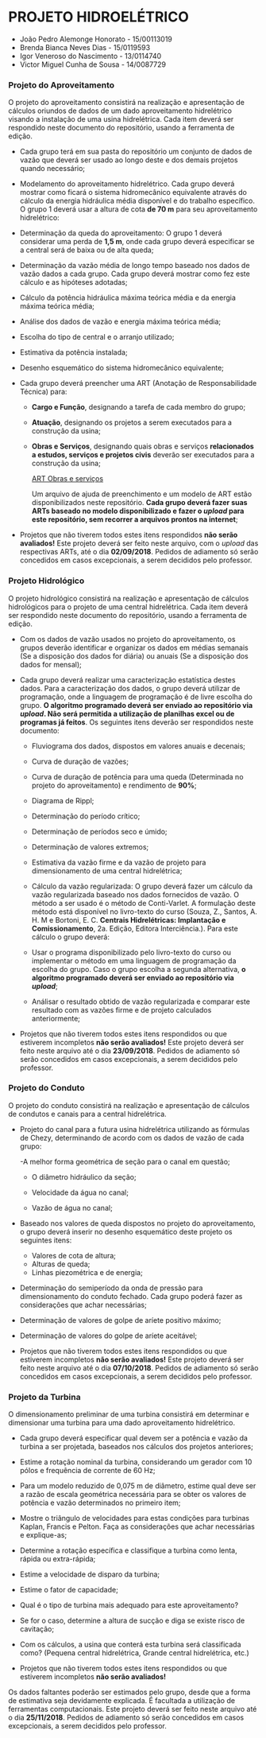 # PROJETO HIDROELÉTRICO

  - João Pedro Alemonge Honorato - 15/00113019
  - Brenda Bianca Neves Dias - 15/0119593
  - Igor Veneroso do Nascimento - 13/0114740
  - Victor Miguel Cunha de Sousa - 14/0087729

### Projeto do Aproveitamento

O projeto do aproveitamento consistirá na realização e apresentação de cálculos oriundos de dados de um dado aproveitamento hidrelétrico visando a instalação de uma usina hidrelétrica. Cada item deverá ser respondido neste documento do repositório, usando a ferramenta de edição.

  - Cada grupo terá em sua pasta do repositório um conjunto de dados de vazão que deverá ser usado ao longo deste e dos demais projetos quando necessário;
  
  - Modelamento do aproveitamento hidrelétrico. Cada grupo deverá mostrar como ficará o sistema hidromecânico equivalente através do cálculo da energia hidráulica média disponível e do trabalho específico. O grupo 1 deverá usar a  altura de cota **de 70 m** para seu aproveitamento hidrelétrico:
       

  - Determinação da queda do aproveitamento: O grupo 1 deverá considerar uma perda de **1,5 m**, onde cada grupo deverá especificar se a central será de baixa ou de alta queda;
       
  - Determinação da vazão média de longo tempo baseado nos dados de vazão dados a cada grupo. Cada grupo deverá mostrar como fez este cálculo e as hipóteses adotadas;
  
  - Cálculo da potência hidráulica máxima teórica média e da energia máxima teórica média;
  
  - Análise dos dados de vazão e energia máxima teórica média;
  
  - Escolha do tipo de central e o arranjo utilizado;
  
  - Estimativa da potência instalada;
  
  - Desenho esquemático do sistema hidromecânico equivalente;
  
  - Cada grupo deverá preencher uma ART (Anotação de Responsabilidade Técnica) para:

    - **Cargo e Função**, designando a tarefa de cada membro do grupo;
    - **Atuação**, designando os projetos a serem executados para a construção da usina;
    - **Obras e Serviços**, designando quais obras e serviços **relacionados a estudos, serviços e projetos civis** deverão ser executados para a construção da usina;
    
      [ART Obras e serviços](https://github.com/igorveneroso/Sistemas-Hidroeletricos-FGA-UnB/blob/master/grupo_1/ART%20-%20Obras%20e%20Servi%C3%A7os.pdf)

        Um arquivo de ajuda de preenchimento e um modelo de ART estão disponibilizados neste repositório. **Cada grupo deverá fazer suas ARTs baseado no modelo disponibilizado e fazer o *upload* para este repositório, sem recorrer a arquivos prontos na internet**;
        
- Projetos que não tiverem todos estes itens respondidos **não serão avaliados!**
Este projeto deverá ser feito neste arquivo, com o *upload* das respectivas ARTs, até o dia **02/09/2018**. Pedidos de adiamento só serão concedidos em casos excepcionais, a serem decididos pelo professor.


### Projeto Hidrológico

O projeto hidrológico consistirá na realização e apresentação de cálculos hidrológicos para o projeto de uma central hidrelétrica. Cada item deverá ser respondido neste documento do repositório, usando a ferramenta de edição.


  - Com os dados de vazão usados no projeto do aproveitamento, os grupos deverão identificar e organizar os dados em médias semanais (Se a disposição dos dados for diária) ou anuais (Se a disposição dos dados for mensal);
  
  - Cada grupo deverá realizar uma caracterização estatística destes dados. Para a caracterização dos dados, o grupo deverá utilizar de programação, onde a linguagem de programação é de livre escolha do grupo. **O algoritmo programado deverá ser enviado ao repositório via *upload*. Não será permitida a utilização de planilhas excel ou de programas já feitos**. Os seguintes itens deverão ser respondidos neste documento:
  
       - Fluviograma dos dados, dispostos em valores anuais e decenais;
       
       - Curva de duração de vazões;
       
       - Curva de duração de potência para uma queda (Determinada no projeto do aproveitamento) e rendimento de **90%**;
       
       - Diagrama de Rippl;      
       
       - Determinação do período crítico;
        
       - Determinação de períodos seco e úmido;
        
       - Determinação de valores extremos;
        
       - Estimativa da vazão firme e da vazão de projeto para dimensionamento de uma central hidrelétrica;
        
      
       - Cálculo da vazão regularizada: O grupo deverá fazer um cálculo da vazão regularizada baseado nos dados fornecidos de vazão. O método a ser usado é o método de Conti-Varlet. A formulação deste método está disponível no livro-texto do curso (Souza, Z., Santos, A. H. M e Bortoni, E. C.  **Centrais Hidrelétricas: Implantação e Comissionamento**, 2a. Edição, Editora Interciência.). Para este cálculo o grupo deverá:
        
       - Usar o programa disponibilizado pelo livro-texto do curso ou implementar o método em uma linguagem de programação da escolha do grupo. Caso o grupo escolha a segunda alternativa, **o algoritmo programado deverá ser enviado ao repositório via *upload***;
       
       - Análisar o resultado obtido de vazão regularizada e comparar este resultado com as vazões firme e de projeto calculados anteriormente;
        
  - Projetos que não tiverem todos estes itens respondidos ou que estiverem incompletos **não serão avaliados!**
Este projeto deverá ser feito neste arquivo até o dia **23/09/2018**. Pedidos de adiamento só serão concedidos em casos excepcionais, a serem decididos pelo professor.


### Projeto do Conduto

O projeto do conduto consistirá na realização e apresentação de cálculos de condutos e canais para a central hidrelétrica. 


  - Projeto do canal para a futura usina hidrelétrica utilizando as fórmulas de Chezy, determinando de acordo com os dados de vazão de cada grupo:
     
       -A melhor forma geométrica de seção para o canal em questão;
       
       - O diâmetro hidráulico da seção;
       
       - Velocidade da água no canal;
       
       - Vazão de água no canal;
       
      
  - Baseado nos valores de queda dispostos no projeto do aproveitamento, o grupo deverá inserir no desenho esquemático deste projeto os seguintes itens:
        
       - Valores de cota de altura;
       - Alturas de queda;
       - Linhas piezométrica e de energia;
        
  - Determinação do semiperíodo da onda de pressão para dimensionamento do conduto fechado. Cada grupo poderá fazer as considerações que achar necessárias;
  
  - Determinação de valores de golpe de aríete positivo máximo;
  
  - Determinação de valores do golpe de aríete aceitável;
  
  - Projetos que não tiverem todos estes itens respondidos ou que estiverem incompletos **não serão avaliados!**
Este projeto deverá ser feito neste arquivo até o dia **07/10/2018**. Pedidos de adiamento só serão concedidos em casos excepcionais, a serem decididos pelo professor.


### Projeto da Turbina

O dimensionamento preliminar de uma turbina consistirá em determinar e dimensionar uma turbina para uma dado aproveitamento hidrelétrico. 

  - Cada grupo deverá especificar qual devem ser a potência e vazão da turbina a ser projetada, baseados nos cálculos dos projetos anteriores;
  
  - Estime a rotação nominal da turbina, considerando um gerador com 10 pólos e frequência de corrente de 60 Hz;
  
  - Para um modelo reduzido de 0,075 m de diâmetro, estime qual deve ser a razão de escala geométrica necessária para se obter os valores de potência e vazão determinados no primeiro item;
  
  - Mostre o triângulo de velocidades para estas condições para turbinas Kaplan, Francis e Pelton. Faça as considerações que achar necessárias e explique-as;
  
  - Determine a rotação específica e classifique a turbina como lenta, rápida ou extra-rápida;
  
  - Estime a velocidade de disparo da turbina;
  
  - Estime o fator de capacidade;
  
  - Qual é o tipo de turbina mais adequado para este aproveitamento?
  
  - Se for o caso, determine a altura de sucção e diga se existe risco de cavitação;
  
  - Com os cálculos, a usina que conterá esta turbina será classificada como? (Pequena central hidrelétrica, Grande central hidrelétrica, etc.)
  
  - Projetos que não tiverem todos estes itens respondidos ou que estiverem incompletos **não serão avaliados!**


Os dados faltantes poderão ser estimados pelo grupo, desde que a forma de estimativa seja devidamente explicada. É facultada a utilização de ferramentas computacionais. Este projeto deverá ser feito neste arquivo até o dia **25/11/2018**. Pedidos de adiamento só serão concedidos em casos excepcionais, a serem decididos pelo professor.




